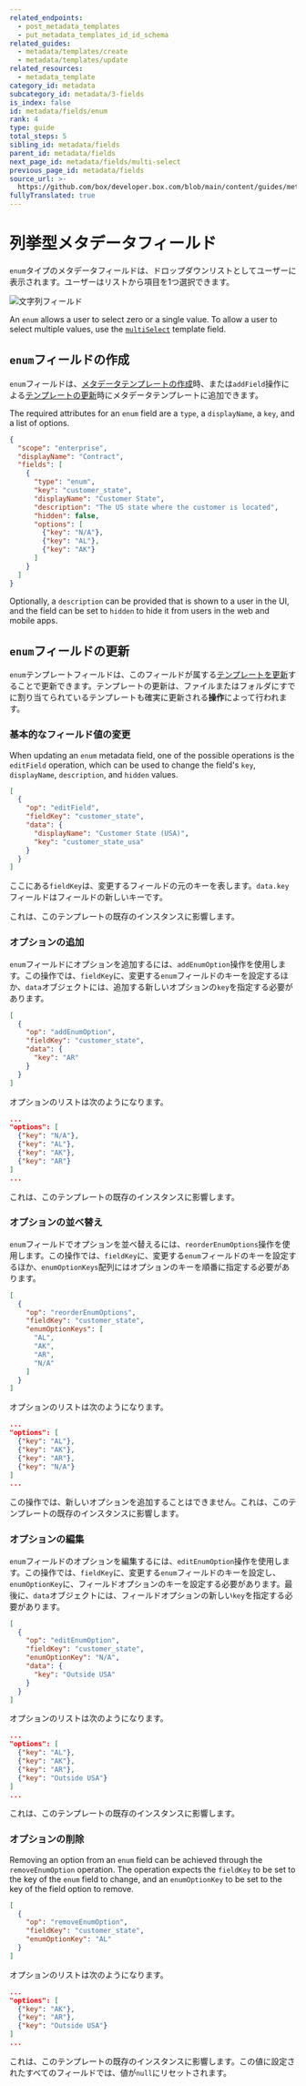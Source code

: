 ```yaml
---
related_endpoints:
  - post_metadata_templates
  - put_metadata_templates_id_id_schema
related_guides:
  - metadata/templates/create
  - metadata/templates/update
related_resources:
  - metadata_template
category_id: metadata
subcategory_id: metadata/3-fields
is_index: false
id: metadata/fields/enum
rank: 4
type: guide
total_steps: 5
sibling_id: metadata/fields
parent_id: metadata/fields
next_page_id: metadata/fields/multi-select
previous_page_id: metadata/fields
source_url: >-
  https://github.com/box/developer.box.com/blob/main/content/guides/metadata/3-fields/4-enum.md
fullyTranslated: true
---
```

# 列挙型メタデータフィールド

`enum`タイプのメタデータフィールドは、ドロップダウンリストとしてユーザーに表示されます。ユーザーはリストから項目を1つ選択できます。

<ImageFrame border center shadow width="400">

![文字列フィールド](./metadata-field-enum.png)

</ImageFrame>

<Message notice>

An `enum` allows a user to select zero or a single value. To allow a user to select multiple values, use the [`multiSelect`][g_multi_select] template field.

</Message>

## `enum`フィールドの作成

`enum`フィールドは、[メタデータテンプレートの作成][g_create_template]時、または`addField`操作による[テンプレートの更新][g_update_template]時にメタデータテンプレートに追加できます。

The required attributes for an `enum` field are a `type`, a `displayName`, a `key`, and a list of options.

```json
{
  "scope": "enterprise",
  "displayName": "Contract",
  "fields": [
    {
      "type": "enum",
      "key": "customer_state",
      "displayName": "Customer State",
      "description": "The US state where the customer is located",
      "hidden": false,
      "options": [
        {"key": "N/A"},
        {"key": "AL"},
        {"key": "AK"}
      ]
    }
  ]
}

```

Optionally, a `description` can be provided that is shown to a user in the UI, and the field can be set to `hidden` to hide it from users in the web and mobile apps.

## `enum`フィールドの更新

`enum`テンプレートフィールドは、このフィールドが属する[テンプレートを更新][g_update_template]することで更新できます。テンプレートの更新は、ファイルまたはフォルダにすでに割り当てられているテンプレートも確実に更新される**操作**によって行われます。

### 基本的なフィールド値の変更

When updating an `enum` metadata field, one of the possible operations is the `editField` operation, which can be used to change the field's `key`, `displayName`, `description`, and `hidden` values.

```json
[
  {
    "op": "editField",
    "fieldKey": "customer_state",
    "data": {
      "displayName": "Customer State (USA)",
      "key": "customer_state_usa"
    }
  }
]

```

<Message>

ここにある`fieldKey`は、変更するフィールドの元のキーを表します。`data.key`フィールドはフィールドの新しいキーです。

</Message>

<Message warning>

これは、このテンプレートの既存のインスタンスに影響します。

</Message>

### オプションの追加

`enum`フィールドにオプションを追加するには、`addEnumOption`操作を使用します。この操作では、`fieldKey`に、変更する`enum`フィールドのキーを設定するほか、`data`オブジェクトには、追加する新しいオプションの`key`を指定する必要があります。

```json
[
  {
    "op": "addEnumOption",
    "fieldKey": "customer_state",
    "data": {
      "key": "AR"
    }
  }
]

```

オプションのリストは次のようになります。

```json
...
"options": [
  {"key": "N/A"},
  {"key": "AL"},
  {"key": "AK"},
  {"key": "AR"}
]
...

```

<Message warning>

これは、このテンプレートの既存のインスタンスに影響します。

</Message>

### オプションの並べ替え

`enum`フィールドでオプションを並べ替えるには、`reorderEnumOptions`操作を使用します。この操作では、`fieldKey`に、変更する`enum`フィールドのキーを設定するほか、`enumOptionKeys`配列にはオプションのキーを順番に指定する必要があります。

```json
[
  {
    "op": "reorderEnumOptions",
    "fieldKey": "customer_state",
    "enumOptionKeys": [
      "AL",
      "AK",
      "AR",
      "N/A"
    ]
  }
]

```

オプションのリストは次のようになります。

```json
...
"options": [
  {"key": "AL"},
  {"key": "AK"},
  {"key": "AR"},
  {"key": "N/A"}
]
...

```

<Message warning>

この操作では、新しいオプションを追加することはできません。これは、このテンプレートの既存のインスタンスに影響します。

</Message>

### オプションの編集

`enum`フィールドのオプションを編集するには、`editEnumOption`操作を使用します。この操作では、`fieldKey`に、変更する`enum`フィールドのキーを設定し、`enumOptionKey`に、フィールドオプションのキーを設定する必要があります。最後に、`data`オブジェクトには、フィールドオプションの新しい`key`を指定する必要があります。

```json
[
  {
    "op": "editEnumOption",
    "fieldKey": "customer_state",
    "enumOptionKey": "N/A",
    "data": {
      "key": "Outside USA"
    }
  }
]

```

オプションのリストは次のようになります。

```json
...
"options": [
  {"key": "AL"},
  {"key": "AK"},
  {"key": "AR"},
  {"key": "Outside USA"}
]
...

```

<Message warning>

これは、このテンプレートの既存のインスタンスに影響します。

</Message>

### オプションの削除

Removing an option from an `enum` field can be achieved through the `removeEnumOption` operation. The operation expects the `fieldKey` to be set to the key of the `enum` field to change, and an `enumOptionKey` to be set to the key of the field option to remove.

```json
[
  {
    "op": "removeEnumOption",
    "fieldKey": "customer_state",
    "enumOptionKey": "AL"
  }
]

```

オプションのリストは次のようになります。

```json
...
"options": [
  {"key": "AK"},
  {"key": "AR"},
  {"key": "Outside USA"}
]
...

```

<Message warning>

これは、このテンプレートの既存のインスタンスに影響します。この値に設定されたすべてのフィールドでは、値が`null`にリセットされます。

</Message>

[g_create_template]: g://metadata/templates/create

[g_update_template]: g://metadata/templates/update

[g_multi_select]: g://metadata/fields/multi-select
